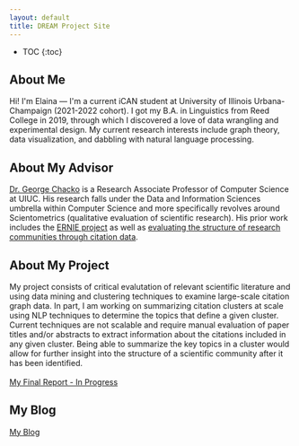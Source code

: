 ```yaml
---
layout: default
title: DREAM Project Site
---
```


* TOC
{:toc}

## About Me

Hi! I'm Elaina — I'm a current iCAN student at University of Illinois Urbana-Champaign (2021-2022 cohort). I got my B.A. in Linguistics from Reed College in 2019, through which I discovered a love of data wrangling and experimental design. My current research interests include graph theory, data visualization, and dabbling with natural language processing.

## About My Advisor

<a href="https://cs.illinois.edu/about/people/faculty/chackoge">Dr. George Chacko</a> is a Research Associate Professor of Computer Science at UIUC. His research falls under the Data and Information Sciences umbrella within Computer Science and more specifically revolves around Scientometrics (qualitative evaluation of scientific research). His prior work includes the <a href="https://netesolutions.github.io/ernie_homepage/">ERNIE project</a> as well as <a href="https://direct.mit.edu/qss/article/3/1/289/109629/Center-periphery-structure-in-research-communities">evaluating the structure of research communities through citation data</a>.

## About My Project

My project consists of critical evalutation of relevant scientific literature and using data mining and clustering techniques to examine large-scale citation graph data. In part, I am working on summarizing citation clusters at scale using NLP techniques to determine the topics that define a given cluster. Current techniques are not scalable and require manual evaluation of paper titles and/or abstracts to extract information about the citations included in any given cluster. Being able to summarize the key topics in a cluster would allow for further insight into the structure of a scientific community after it has been identified.
<br/><br/>
[My Final Report - In Progress](files/finalreport.pdf)

## My Blog

[My Blog](blog.html)
